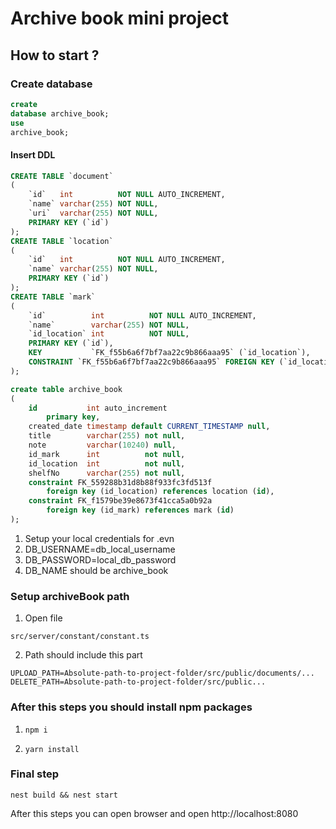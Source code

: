 # Archive book mini project

## How to start ?

### Create database

```sql
create
database archive_book;
use
archive_book;
```

#### Insert DDL

```sql
CREATE TABLE `document`
(
    `id`   int          NOT NULL AUTO_INCREMENT,
    `name` varchar(255) NOT NULL,
    `uri`  varchar(255) NOT NULL,
    PRIMARY KEY (`id`)
);
CREATE TABLE `location`
(
    `id`   int          NOT NULL AUTO_INCREMENT,
    `name` varchar(255) NOT NULL,
    PRIMARY KEY (`id`)
);
CREATE TABLE `mark`
(
    `id`          int          NOT NULL AUTO_INCREMENT,
    `name`        varchar(255) NOT NULL,
    `id_location` int          NOT NULL,
    PRIMARY KEY (`id`),
    KEY           `FK_f55b6a6f7bf7aa22c9b866aaa95` (`id_location`),
    CONSTRAINT `FK_f55b6a6f7bf7aa22c9b866aaa95` FOREIGN KEY (`id_location`) REFERENCES `location` (`id`)
);

create table archive_book
(
    id           int auto_increment
        primary key,
    created_date timestamp default CURRENT_TIMESTAMP null,
    title        varchar(255) not null,
    note         varchar(10240) null,
    id_mark      int          not null,
    id_location  int          not null,
    shelfNo      varchar(255) not null,
    constraint FK_559288b31d8b88f933fc3fd513f
        foreign key (id_location) references location (id),
    constraint FK_f1579be39e8673f41cca5a0b92a
        foreign key (id_mark) references mark (id)
);


```

1. Setup your local credentials for .evn
2. DB_USERNAME=db_local_username
3. DB_PASSWORD=local_db_password
4. DB_NAME should be archive_book

### Setup archiveBook path

1. Open file

```
src/server/constant/constant.ts
```

2. Path should include this part

```
UPLOAD_PATH=Absolute-path-to-project-folder/src/public/documents/...
DELETE_PATH=Absolute-path-to-project-folder/src/public...
```

### After this steps you should install npm packages

1. ```npm
   npm i
   ```
2. ```npm
   yarn install
   ```

### Final step

```cli
nest build && nest start
```

After this steps you can open browser and open http://localhost:8080

